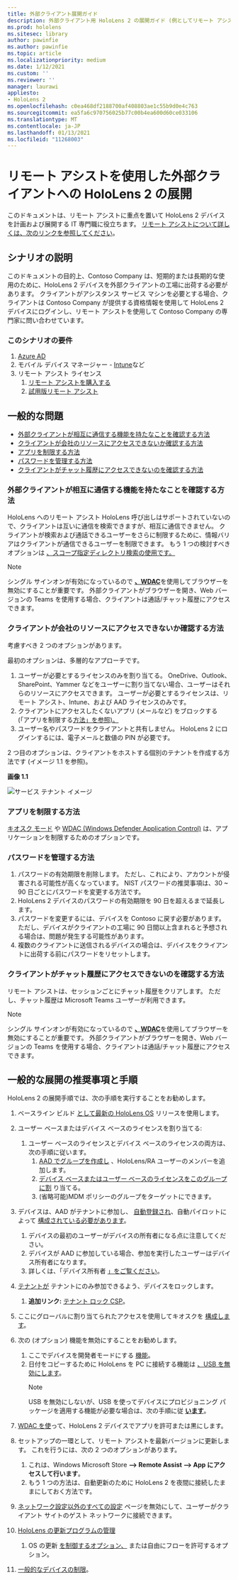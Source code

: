 ```yaml
---
title: 外部クライアント展開ガイド
description: 外部クライアント用 HoloLens 2 の展開ガイド (例としてリモート アシスト付き)
ms.prod: hololens
ms.sitesec: library
author: pawinfie
ms.author: pawinfie
ms.topic: article
ms.localizationpriority: medium
ms.date: 1/12/2021
ms.custom: ''
ms.reviewer: ''
manager: laurawi
appliesto:
- HoloLens 2
ms.openlocfilehash: c0ea468df2188700af408803ae1c55b9d0e4c763
ms.sourcegitcommit: ea5fa6c970756025b77c00b4ea600d60ce033106
ms.translationtype: MT
ms.contentlocale: ja-JP
ms.lasthandoff: 01/13/2021
ms.locfileid: "11268003"
---
```

# リモート アシストを使用した外部クライアントへの HoloLens 2 の展開

このドキュメントは、リモート アシストに重点を置いて HoloLens 2 デバイスを計画および展開する IT 専門職に役立ちます。 [リモート アシストについて詳しくは、次のリンクを参照してください](https://docs.microsoft.com/hololens/hololens2-cloud-connected-overview#learn-about-remote-assist)。

## シナリオの説明

このドキュメントの目的上、Contoso Company は、短期的または長期的な使用のために、HoloLens 2 デバイスを外部クライアントの工場に出荷する必要があります。 クライアントがアシスタンス サービス マシンを必要とする場合、クライアントは Contoso Company が提供する資格情報を使用して HoloLens 2 デバイスにログインし、リモート アシストを使用して Contoso Company の専門家に問い合わせています。

### このシナリオの要件

1. [Azure AD](https://docs.microsoft.com/azure/active-directory/fundamentals/active-directory-whatis)
1. モバイル デバイス マネージャー - [Intune](https://docs.microsoft.com/mem/intune/fundamentals/free-trial-sign-up)など
1. リモート アシスト ライセンス
    1. [リモート アシストを購入する](https://docs.microsoft.com/dynamics365/mixed-reality/remote-assist/buy-remote-assist)
    1. [試用版リモート アシスト](https://docs.microsoft.com/dynamics365/mixed-reality/remote-assist/try-remote-assist)

## 一般的な問題

- [外部クライアントが相互に通信する機能を持たなことを確認する方法](#how-to-ensure-that-external-clients-do-not-have-the-ability-to-communicate-with-one-another)
- [クライアントが会社のリソースにアクセスできないか確認する方法](#how-to-ensure-that-clients-do-not-have-access-to-company-resources)
- [アプリを制限する方法](#how-to-restrict-apps)
- [パスワードを管理する方法](#how-to-manage-passwords)
- [クライアントがチャット履歴にアクセスできないのを確認する方法](#how-to-ensure-that-clients-do-not-have-access-to-chat-history)

### 外部クライアントが相互に通信する機能を持たなことを確認する方法

HoloLens へのリモート アシスト HoloLens 呼び出しはサポートされていないので、クライアントは互いに通信を検索できますが、相互に通信できません。 クライアントが検索および通話できるユーザーをさらに制限するために、[](https://docs.microsoft.com/microsoft-365/compliance/information-barriers?view=o365-worldwide)情報バリアはクライアントが通信できるユーザーを制限できます。 もう 1 つの検討すべきオプションは [、スコープ指定ディレクトリ検索の使用です。](https://docs.microsoft.com/MicrosoftTeams/teams-scoped-directory-search)

 > [!NOTE]
> シングル サインオンが有効になっているので [**、WDAC**](https://docs.microsoft.com/hololens/windows-defender-application-control-wdac)を使用してブラウザーを無効にすることが重要です。 外部クライアントがブラウザーを開き、Web バージョンの Teams を使用する場合、クライアントは通話/チャット履歴にアクセスできます。

### クライアントが会社のリソースにアクセスできないか確認する方法

考慮すべき 2 つのオプションがあります。

最初のオプションは、多層的なアプローチです。

1. ユーザーが必要とするライセンスのみを割り当てる。 OneDrive、Outlook、SharePoint、Yammer などをユーザーに割り当てない場合、ユーザーはそれらのリソースにアクセスできます。 ユーザーが必要とするライセンスは、リモート アシスト、Intune、および AAD ライセンスのみです。
1. クライアントにアクセスしたくないアプリ (メールなど) をブロックする (「アプリを制限する[方法」を参照)。](#how-to-restrict-apps)
1. ユーザー名やパスワードをクライアントと共有しません。 HoloLens 2 にログインするには、電子メールと数値の PIN が必要です。

2 つ目のオプションは、クライアントをホストする個別のテナントを作成する方法です (イメージ 1.1 を参照)。

**画像 1.1**

![サービス テナント イメージ](./images/hololens-service-tenant-image.png)

### アプリを制限する方法

[キオスク モード](https://docs.microsoft.com/hololens/hololens-kiosk) や [WDAC (Windows Defender Application Control)](https://docs.microsoft.com/hololens/windows-defender-application-control-wdac) は、アプリケーションを制限するためのオプションです。

### パスワードを管理する方法

1. パスワードの有効期限を削除します。 ただし、これにより、アカウントが侵害される可能性が高くなっています。 NIST パスワードの推奨事項は、30 ~ 90 日ごとにパスワードを変更する方法です。
1. HoloLens 2 デバイスのパスワードの有効期限を 90 日を超えるまで延長します。
1. パスワードを変更するには、デバイスを Contoso に戻す必要があります。 ただし、デバイスがクライアントの工場に 90 日間以上含まれると予想される場合は、問題が発生する可能性があります。  
1. 複数のクライアントに送信されるデバイスの場合は、デバイスをクライアントに出荷する前にパスワードをリセットします。

### クライアントがチャット履歴にアクセスできないのを確認する方法

リモート アシストは、セッションごとにチャット履歴をクリアします。 ただし、チャット履歴は Microsoft Teams ユーザーが利用できます。

> [!NOTE]
> シングル サインオンが有効になっているので [**、WDAC**](https://docs.microsoft.com/hololens/windows-defender-application-control-wdac)を使用してブラウザーを無効にすることが重要です。 外部クライアントがブラウザーを開き、Web バージョンの Teams を使用する場合、クライアントは通話/チャット履歴にアクセスできます。

## 一般的な展開の推奨事項と手順

HoloLens 2 の展開手順では、次の手順を実行することをお勧めします。

1. ベースライン ビルド [として最新の HoloLens OS](https://aka.ms/hololens2download) リリースを使用します。
1. ユーザー ベースまたはデバイス ベースのライセンスを割り当てる:
    1. ユーザー ベースのライセンスとデバイス ベースのライセンスの両方は、次の手順に従います。
        1. [AAD でグループを作成し](https://docs.microsoft.com/azure/active-directory/fundamentals/active-directory-groups-create-azure-portal#create-a-basic-group-and-add-members) 、HoloLens/RA ユーザーのメンバーを追加します。
        1. [デバイス ベースまたはユーザー ベースのライセンスをこのグループに割](https://docs.microsoft.com/azure/active-directory/enterprise-users/licensing-groups-assign#:~:text=In%20this%20article%201%20Assign%20the%20required%20licenses,3%20Check%20for%20license%20problems%20and%20resolve%20them) り当てる。
        1. (省略可能)MDM ポリシーのグループをターゲットにできます。

1. デバイスは、AAD がテナントに参加し、 [自動登録され](https://docs.microsoft.com/hololens/hololens-enroll-mdm#auto-enrollment-in-mdm)、自動パイロットによって [構成されている必要があります](https://docs.microsoft.com/hololens/hololens2-autopilot)。
    1. デバイスの最初のユーザーがデバイスの所有者になる点に注意してください。
    1. デバイスが AAD に参加している場合、参加を実行したユーザーはデバイス所有者になります。
    1. 詳しくは、「デバイス所有者 [」をご覧ください](https://docs.microsoft.com/hololens/security-adminless-os#device-owner)。
1. [テナントが](https://docs.microsoft.com/hololens/hololens-release-notes#tenantlockdown-csp-and-autopilot) テナントにのみ参加できるよう、デバイスをロックします。
    1. **追加リンク:** [テナント ロック CSP](https://docs.microsoft.com/windows/client-management/mdm/tenantlockdown-csp)。
1. ここにグローバルに割り当てられたアクセスを使用してキオスクを [構成します](https://docs.microsoft.com/hololens/hololens-global-assigned-access-kiosk)。
1. 次の (オプション) 機能を無効にすることをお勧めします。
    1. ここでデバイスを開発者モードにする [機能](https://docs.microsoft.com/windows/client-management/mdm/policy-csp-applicationmanagement#applicationmanagement-allowdeveloperunlock)。
    1. 日付をコピーするために HoloLens を PC に接続する機能は [、USB を無効にします](https://docs.microsoft.com/windows/client-management/mdm/policy-csp-connectivity#connectivity-allowusbconnection)。
       > [!NOTE]
        > USB を無効にしないが、USB を使ってデバイスにプロビジョニング パッケージを適用する機能が必要な場合は、次の手順に従 [**います**](https://docs.microsoft.com/windows/client-management/mdm/policy-csp-security#security-allowaddprovisioningpackage)。

1. [WDAC を使](https://docs.microsoft.com/hololens/windows-defender-application-control-wdac)って、HoloLens 2 デバイスでアプリを許可または黒にします。
1. セットアップの一環として、リモート アシストを最新バージョンに更新します。 これを行うには、次の 2 つのオプションがあります。
    1. これは、Windows Microsoft Store **--> Remote Assist --> App にアクセスして行います**。
    1. もう 1 つの方法は、自動更新のために HoloLens 2 を夜間に接続したままにしておく方法です。
1. [ネットワーク設定以外のすべての設定](https://docs.microsoft.com/hololens/settings-uri-list) ページを無効にして、ユーザーがクライアント サイトのゲスト ネットワークに接続できます。
1. [HoloLens の更新プログラムの管理](https://docs.microsoft.com/hololens/hololens-updates)
    1. OS の更新 [を制御するオプション、](https://docs.microsoft.com/mem/intune/protect/windows-update-for-business-configure#create-and-assign-update-rings) または自由にフローを許可するオプション。
1. [一般的なデバイスの制限](https://docs.microsoft.com/hololens/hololens-common-device-restrictions)。
